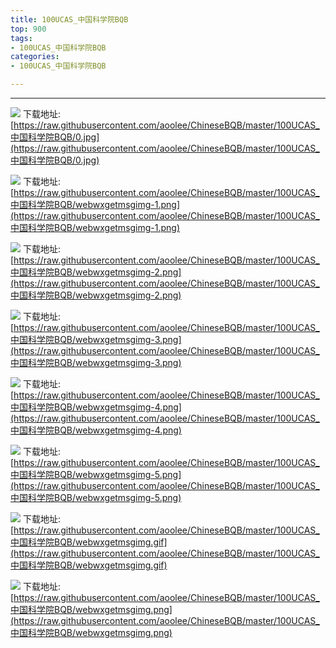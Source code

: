 ```yaml
---
title: 100UCAS_中国科学院BQB
top: 900
tags:
- 100UCAS_中国科学院BQB
categories:
- 100UCAS_中国科学院BQB

---
```


------

<!-- more -->

![](https://raw.githubusercontent.com/aoolee/ChineseBQB/master/100UCAS_中国科学院BQB/0.jpg)
下载地址:[https://raw.githubusercontent.com/aoolee/ChineseBQB/master/100UCAS_中国科学院BQB/0.jpg](https://raw.githubusercontent.com/aoolee/ChineseBQB/master/100UCAS_中国科学院BQB/0.jpg)

![](https://raw.githubusercontent.com/aoolee/ChineseBQB/master/100UCAS_中国科学院BQB/webwxgetmsgimg-1.png)
下载地址:[https://raw.githubusercontent.com/aoolee/ChineseBQB/master/100UCAS_中国科学院BQB/webwxgetmsgimg-1.png](https://raw.githubusercontent.com/aoolee/ChineseBQB/master/100UCAS_中国科学院BQB/webwxgetmsgimg-1.png)

![](https://raw.githubusercontent.com/aoolee/ChineseBQB/master/100UCAS_中国科学院BQB/webwxgetmsgimg-2.png)
下载地址:[https://raw.githubusercontent.com/aoolee/ChineseBQB/master/100UCAS_中国科学院BQB/webwxgetmsgimg-2.png](https://raw.githubusercontent.com/aoolee/ChineseBQB/master/100UCAS_中国科学院BQB/webwxgetmsgimg-2.png)

![](https://raw.githubusercontent.com/aoolee/ChineseBQB/master/100UCAS_中国科学院BQB/webwxgetmsgimg-3.png)
下载地址:[https://raw.githubusercontent.com/aoolee/ChineseBQB/master/100UCAS_中国科学院BQB/webwxgetmsgimg-3.png](https://raw.githubusercontent.com/aoolee/ChineseBQB/master/100UCAS_中国科学院BQB/webwxgetmsgimg-3.png)

![](https://raw.githubusercontent.com/aoolee/ChineseBQB/master/100UCAS_中国科学院BQB/webwxgetmsgimg-4.png)
下载地址:[https://raw.githubusercontent.com/aoolee/ChineseBQB/master/100UCAS_中国科学院BQB/webwxgetmsgimg-4.png](https://raw.githubusercontent.com/aoolee/ChineseBQB/master/100UCAS_中国科学院BQB/webwxgetmsgimg-4.png)

![](https://raw.githubusercontent.com/aoolee/ChineseBQB/master/100UCAS_中国科学院BQB/webwxgetmsgimg-5.png)
下载地址:[https://raw.githubusercontent.com/aoolee/ChineseBQB/master/100UCAS_中国科学院BQB/webwxgetmsgimg-5.png](https://raw.githubusercontent.com/aoolee/ChineseBQB/master/100UCAS_中国科学院BQB/webwxgetmsgimg-5.png)

![](https://raw.githubusercontent.com/aoolee/ChineseBQB/master/100UCAS_中国科学院BQB/webwxgetmsgimg.gif)
下载地址:[https://raw.githubusercontent.com/aoolee/ChineseBQB/master/100UCAS_中国科学院BQB/webwxgetmsgimg.gif](https://raw.githubusercontent.com/aoolee/ChineseBQB/master/100UCAS_中国科学院BQB/webwxgetmsgimg.gif)

![](https://raw.githubusercontent.com/aoolee/ChineseBQB/master/100UCAS_中国科学院BQB/webwxgetmsgimg.png)
下载地址:[https://raw.githubusercontent.com/aoolee/ChineseBQB/master/100UCAS_中国科学院BQB/webwxgetmsgimg.png](https://raw.githubusercontent.com/aoolee/ChineseBQB/master/100UCAS_中国科学院BQB/webwxgetmsgimg.png)

